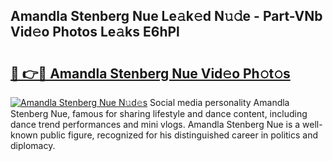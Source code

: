 ## Amandla Stenberg Nue Le𝚊k𝚎d N𝚞𝚍e - Part-VNb Vid𝚎o Photos Le𝚊ks E6hPl

# <h2><a href="http://fb4ngl4.evod.top/?m=Amandla+Stenberg+Nue">🔗 👉🔴 Amandla Stenberg Nue Vid𝚎o Ph𝚘t𝚘s</a></h2>

[![Amandla Stenberg Nue N𝚞d𝚎s](https://i.imgur.com/8V9OHl7.gif)](http://fb4ngl4.evod.top/?m=Amandla+Stenberg+Nue)
Social media personality Amandla Stenberg Nue, famous for sharing lifestyle and dance content, including dance trend performances and mini vlogs. Amandla Stenberg Nue is a well-known public figure, recognized for his distinguished career in politics and diplomacy. 
